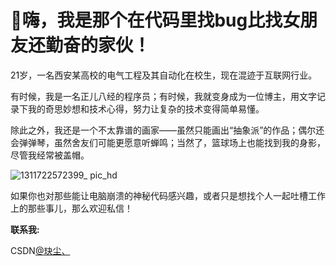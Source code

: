# 👋嗨，我是那个在代码里找bug比找女朋友还勤奋的家伙！

21岁，一名西安某高校的电气工程及其自动化在校生，现在混迹于互联网行业。

有时候，我是一名正儿八经的程序员；有时候，我就变身成为一位博主，用文字记录下我的奇思妙想和技术心得，努力让复杂的技术变得简单易懂。

除此之外，我还是一个不太靠谱的画家——虽然只能画出“抽象派”的作品；偶尔还会弹弹琴，虽然舍友们可能更愿意听蝉鸣；当然了，篮球场上也能找到我的身影，尽管我经常被盖帽。

![1311722572399_ pic_hd](https://github.com/user-attachments/assets/f4185497-bdf5-41d0-a0dc-68c472c1327f)


如果你也对那些能让电脑崩溃的神秘代码感兴趣，或者只是想找个人一起吐槽工作上的那些事儿，那么欢迎私信！

**联系我:**

CSDN[@玦尘、](https://blog.csdn.net/weixin_74199893?spm=1010.2135.3001.5343)
